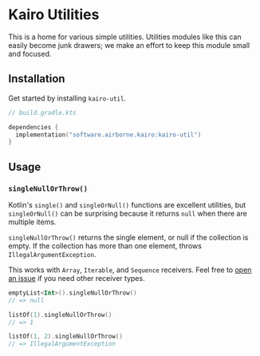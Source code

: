 # Kairo Utilities

This is a home for various simple utilities.
Utilities modules like this can easily become junk drawers;
we make an effort to keep this module small and focused.

## Installation

Get started by installing `kairo-util`.

```kotlin
// build.gradle.kts

dependencies {
  implementation("software.airborne.kairo:kairo-util")
}
```

## Usage

### `singleNullOrThrow()`

Kotlin's `single()` and `singleOrNull()` functions are excellent utilities,
but `singleOrNull()` can be surprising because it returns `null` when there are multiple items.

`singleNullOrThrow()` returns the single element, or null if the collection is empty.
If the collection has more than one element, throws `IllegalArgumentException`.

This works with `Array`, `Iterable`, and `Sequence` receivers.
Feel free to [open an issue](https://github.com/hudson155/kairo/issues/new)
if you need other receiver types.

```kotlin
emptyList<Int>().singleNullOrThrow()
// => null

listOf(1).singleNullOrThrow()
// => 1

listOf(1, 2).singleNullOrThrow()
// => IllegalArgumentException
```
